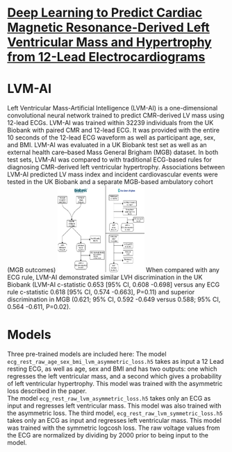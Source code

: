 # [Deep Learning to Predict Cardiac Magnetic Resonance-Derived Left Ventricular Mass and Hypertrophy from 12-Lead Electrocardiograms](https://www.ahajournals.org/doi/10.1161/CIRCIMAGING.120.012281?url_ver=Z39.88-2003&rfr_id=ori:rid:crossref.org&rfr_dat=cr_pub%20%200pubmed)

# LVM-AI
Left Ventricular Mass-Artificial Intelligence (LVM-AI) is a one-dimensional convolutional neural network trained to predict CMR-derived LV mass using 12-lead ECGs. LVM-AI was trained within 32239 individuals from the UK Biobank with paired CMR and 12-lead ECG. It was provided with the entire 10 seconds of the 12-lead ECG waveform as well as participant age, sex, and BMI. 
LVM-AI was evaluated in a UK Biobank test set as well as an external health care–based Mass General Brigham (MGB) dataset. In both test sets, LVM-AI was compared to with traditional ECG-based rules for diagnosing CMR-derived left ventricular hypertrophy. Associations between LVM-AI predicted LV mass index and incident cardiovascular events were tested in the UK Biobank and a separate MGB-based ambulatory cohort (MGB outcomes)
<img src="TrainingAndTestSets.jpg" alt="Overview of Training And Test Sets" width="200" height="200"/>
When compared with any ECG rule, LVM-AI demonstrated similar LVH discrimination in the UK Biobank (LVM-AI c-statistic 0.653 [95% CI, 0.608 -0.698] versus any ECG rule c-statistic 0.618 [95% CI, 0.574 -0.663], P=0.11) and superior discrimination in MGB (0.621; 95% CI, 0.592 -0.649 versus 0.588; 95% CI, 0.564 -0.611, P=0.02). 


# Models 
Three pre-trained models are included here:
The model `ecg_rest_raw_age_sex_bmi_lvm_asymmetric_loss.h5` takes as input a 12 Lead resting ECG, as well as age, sex and BMI and has two outputs: one which regresses the left ventricular mass, and a second which gives a probability of left ventricular hypertrophy. This model was trained with the asymmetric loss described in the paper.  
The model `ecg_rest_raw_lvm_asymmetric_loss.h5` takes only an ECG as input and regresses left ventricular mass. This model was also trained with the asymmetric loss.
The third model, `ecg_rest_raw_lvm_symmetric_loss.h5` takes only an ECG as input and regresses left ventricular mass. This model was trained with the symmetric logcosh loss.  The raw voltage values from the ECG are normalized by dividing by 2000 prior to being input to the model.